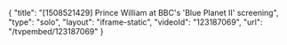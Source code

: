 {
    "title": "[1508521429] Prince William at BBC's 'Blue Planet II' screening",
    "type": "solo",
    "layout": "iframe-static",
    "videoId": "123187069",
    "url": "\/tvpembed\/123187069"
}
